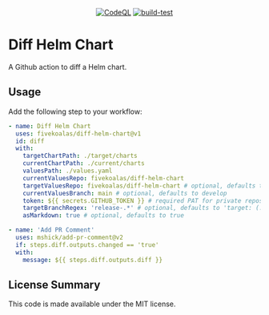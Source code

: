 <p align="center">
  <a href="https://github.com/fivekoalas/diff-helm-chart/actions/workflows/codeql-analysis.yml"><img src="https://github.com/fivekoalas/diff-helm-chart/actions/workflows/codeql-analysis.yml/badge.svg?branch=main" alt="CodeQL"></a>
<a href="https://github.com/fivekoalas/diff-helm-chart/actions/workflows/test.yml"><img src="https://github.com/fivekoalas/diff-helm-chart/actions/workflows/test.yml/badge.svg?branch=main" alt="build-test"></a>
</p>

# Diff Helm Chart

A Github action to diff a Helm chart.

## Usage

Add the following step to your workflow:

```yaml
- name: Diff Helm Chart
  uses: fivekoalas/diff-helm-chart@v1
  id: diff
  with:
    targetChartPath: ./target/charts
    currentChartPath: ./current/charts
    valuesPath: ./values.yaml
    currentValuesRepo: fivekoalas/diff-helm-chart
    targetValuesRepo: fivekoalas/diff-helm-chart # optional, defaults to currentValuesRepo
    currentValuesBranch: main # optional, defaults to develop
    token: ${{ secrets.GITHUB_TOKEN }} # required PAT for private repos, optional for public repos defaults to GITHUB_TOKEN
    targetBranchRegex: 'release-.*' # optional, defaults to 'target: (.*)'
    asMarkdown: true # optional, defaults to true

- name: 'Add PR Comment'
  uses: mshick/add-pr-comment@v2
  if: steps.diff.outputs.changed == 'true'
  with:
    message: ${{ steps.diff.outputs.diff }}
```

## License Summary

This code is made available under the MIT license.
